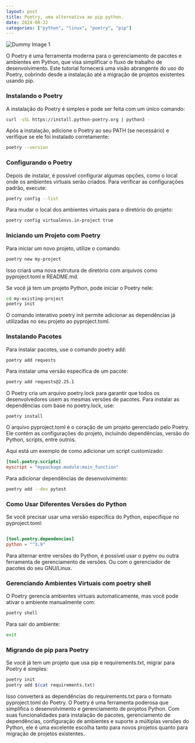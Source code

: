 ```yaml
---
layout: post
title: Poetry, uma alternativa ao pip python.
date: 2024-08-22
categories: ["python", "linux", "poetry", "pip"]
---
```

![Dummy Image 1](https://picsum.photos/1366/768)



O Poetry é uma ferramenta moderna para o gerenciamento de pacotes e ambientes em Python, que visa simplificar o fluxo de trabalho de desenvolvimento. Este tutorial fornecerá uma visão abrangente do uso do Poetry, cobrindo desde a instalação até a migração de projetos existentes usando pip.

### Instalando o Poetry

A instalação do Poetry é simples e pode ser feita com um único comando:

```sh
curl -sSL https://install.python-poetry.org | python3 -
```

Após a instalação, adicione o Poetry ao seu PATH (se necessário) e verifique se ele foi instalado corretamente:


```sh
poetry --version
```


### Configurando o Poetry

Depois de instalar, é possível configurar algumas opções, como o local onde os ambientes virtuais serão criados. Para verificar as configurações padrão, execute:

```sh
poetry config --list
```
Para mudar o local dos ambientes virtuais para o diretório do projeto:

```sh
poetry config virtualenvs.in-project true
```

### Iniciando um Projeto com Poetry

Para iniciar um novo projeto, utilize o comando:

```sh
poetry new my-project
```

Isso criará uma nova estrutura de diretório com arquivos como pyproject.toml e README.md.


Se você já tem um projeto Python, pode iniciar o Poetry nele:

```sh
cd my-existing-project
poetry init
```

O comando interativo poetry init permite adicionar as dependências já utilizadas no seu projeto ao pyproject.toml.

### Instalando Pacotes

Para instalar pacotes, use o comando poetry add:

```sh
poetry add requests
```
Para instalar uma versão específica de um pacote:

``` sh
poetry add requests@2.25.1
```


O Poetry cria um arquivo poetry.lock para garantir que todos os desenvolvedores usem as mesmas versões de pacotes. Para instalar as dependências com base no poetry.lock, use:

```shell
poetry install
```


O arquivo pyproject.toml é o coração de um projeto gerenciado pelo Poetry. Ele contém as configurações do projeto, incluindo dependências, versão do Python, scripts, entre outros.

Aqui está um exemplo de como adicionar um script customizado:

```toml
[tool.poetry.scripts]
myscript = "mypackage.module:main_function"
```
Para adicionar dependências de desenvolvimento:

```sh
poetry add --dev pytest
```
### Como Usar Diferentes Versões do Python

Se você precisar usar uma versão específica do Python, especifique no pyproject.toml:

```toml

[tool.poetry.dependencies]
python = "^3.9"
```

Para alternar entre versões do Python, é possível usar o pyenv ou outra ferramenta de gerenciamento de versões. Ou com o gerenciador de pacotes do seu GNU/Linux.

### Gerenciando Ambientes Virtuais com poetry shell

O Poetry gerencia ambientes virtuais automaticamente, mas você pode ativar o ambiente manualmente com:

```sh
poetry shell
```
Para sair do ambiente:

```sh
exit
```

### Migrando de pip para Poetry

Se você já tem um projeto que usa pip e requirements.txt, migrar para Poetry é simples:

```sh
poetry init
poetry add $(cat requirements.txt)
```
Isso converterá as dependências do requirements.txt para o formato pyproject.toml do Poetry.
O Poetry é uma ferramenta poderosa que simplifica o desenvolvimento e gerenciamento de projetos Python. Com suas funcionalidades para instalação de pacotes, gerenciamento de dependências, configuração de ambientes e suporte a múltiplas versões do Python, ele é uma excelente escolha tanto para novos projetos quanto para migração de projetos existentes.

